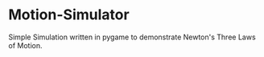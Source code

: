 # Motion-Simulator
Simple Simulation written in pygame to demonstrate Newton's Three Laws of Motion.
